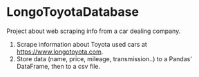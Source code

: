 # LongoToyotaDatabase
Project about web scraping info from a car dealing company.
1. Scrape information about Toyota used cars at https://www.longotoyota.com.
2. Store data (name, price, mileage, transmission..) to a Pandas' DataFrame, then to a csv file.
